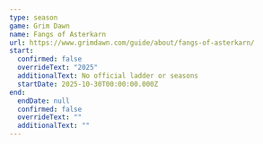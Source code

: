 ```yaml
---
type: season
game: Grim Dawn
name: Fangs of Asterkarn
url: https://www.grimdawn.com/guide/about/fangs-of-asterkarn/
start:
  confirmed: false
  overrideText: "2025"
  additionalText: No official ladder or seasons
  startDate: 2025-10-30T00:00:00.000Z
end:
  endDate: null
  confirmed: false
  overrideText: ""
  additionalText: ""
---
```

